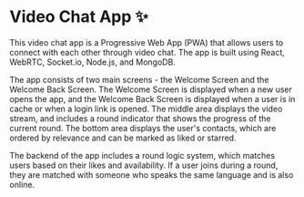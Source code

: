 # Video Chat App ✨

This video chat app is a Progressive Web App (PWA) that allows users to connect with each other through video chat.
The app is built using React, WebRTC, Socket.io, Node.js, and MongoDB.

The app consists of two main screens - the Welcome Screen and the Welcome Back Screen. 
The Welcome Screen is displayed when a new user opens the app, and the Welcome Back Screen is displayed when a user is in cache or when a login link is opened.
The middle area displays the video stream, and includes a round indicator that shows the progress of the current round. 
The bottom area displays the user's contacts, which are ordered by relevance and can be marked as liked or starred.

The backend of the app includes a round logic system, which matches users based on their likes and availability. 
If a user joins during a round, they are matched with someone who speaks the same language and is also online.

